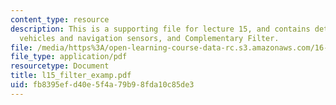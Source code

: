 ```yaml
---
content_type: resource
description: This is a supporting file for lecture 15, and contains details about
  vehicles and navigation sensors, and Complementary Filter.
file: /media/https%3A/open-learning-course-data-rc.s3.amazonaws.com/16-333-aircraft-stability-and-control-fall-2004/fb8395efd40e5f4a79b98fda10c85de3_l15_filter_examp.pdf
file_type: application/pdf
resourcetype: Document
title: l15_filter_examp.pdf
uid: fb8395ef-d40e-5f4a-79b9-8fda10c85de3
---
```

